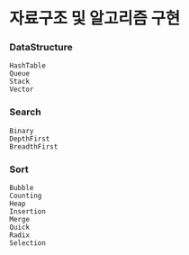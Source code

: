 # 자료구조 및 알고리즘 구현  

### DataStructure
```
HashTable
Queue
Stack
Vector
```    

### Search
```
Binary
DepthFirst
BreadthFirst
```

### Sort  
```
Bubble
Counting
Heap
Insertion
Merge
Quick
Radix
Selection
```
